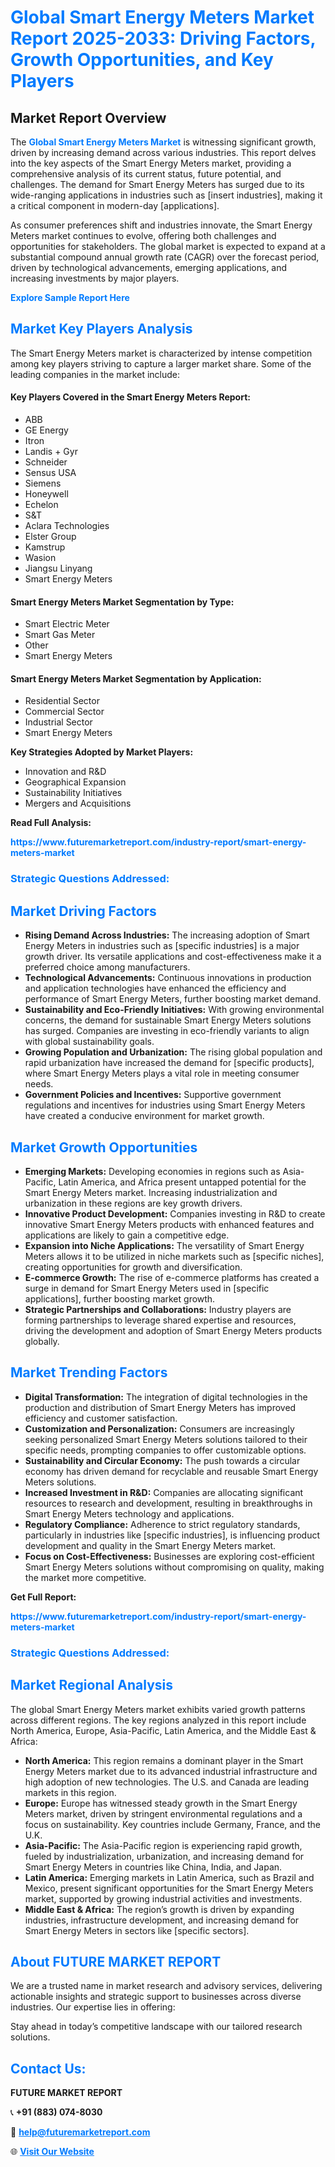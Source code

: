 <h1 style="color: #007BFF;">Global Smart Energy Meters Market Report 2025-2033: Driving Factors, Growth Opportunities, and Key Players</h1>

<section id="overview">
<h2>Market Report Overview</h2>
<p>The <a href="https://www.futuremarketreport.com/industry-report/smart-energy-meters-market" style="color: #007BFF; text-decoration: none;"><strong>Global Smart Energy Meters Market</strong></a> is witnessing significant growth, driven by increasing demand across various industries. This report delves into the key aspects of the Smart Energy Meters market, providing a comprehensive analysis of its current status, future potential, and challenges. The demand for Smart Energy Meters has surged due to its wide-ranging applications in industries such as [insert industries], making it a critical component in modern-day [applications].</p>
<p>As consumer preferences shift and industries innovate, the Smart Energy Meters market continues to evolve, offering both challenges and opportunities for stakeholders. The global market is expected to expand at a substantial compound annual growth rate (CAGR) over the forecast period, driven by technological advancements, emerging applications, and increasing investments by major players.</p>
</section>

<section id="overview">
<p><a href="https://www.futuremarketreport.com/request-sample/reportId=96814" style="color: #007BFF; text-decoration: none;"><strong>Explore Sample Report Here</strong></a></p>
</section>

<section id="key-players">
<h2 style="color: #007BFF;">Market Key Players Analysis</h2>
<p>The Smart Energy Meters market is characterized by intense competition among key players striving to capture a larger market share. Some of the leading companies in the market include:</p>
<h4>Key Players Covered in the Smart Energy Meters Report:</h4>
<ul><li>ABB</li><li>GE Energy</li><li>Itron</li><li>Landis + Gyr</li><li>Schneider</li><li>Sensus USA</li><li>Siemens</li><li>Honeywell</li><li>Echelon</li><li>S&amp;T</li><li>Aclara Technologies</li><li>Elster Group</li><li>Kamstrup</li><li>Wasion</li><li>Jiangsu Linyang</li><li>Smart Energy Meters</li></ul>
<h4>Smart Energy Meters Market Segmentation by Type:</h4>
<ul><li>Smart Electric Meter</li><li>Smart Gas Meter</li><li>Other</li><li>Smart Energy Meters</li></ul>

<h4>Smart Energy Meters Market Segmentation by Application:</h4>
<ul><li>Residential Sector</li><li>Commercial Sector</li><li>Industrial Sector</li><li>Smart Energy Meters</li></ul>
<p><strong>Key Strategies Adopted by Market Players:</strong></p>
<ul>
<li>Innovation and R&D</li>
<li>Geographical Expansion</li>
<li>Sustainability Initiatives</li>
<li>Mergers and Acquisitions</li>
</ul>
</section>

<section>
<p><strong>Read Full Analysis: </strong></p><a href="https://www.futuremarketreport.com/industry-report/smart-energy-meters-market" style="color: #007BFF; text-decoration: none;"><strong>https://www.futuremarketreport.com/industry-report/smart-energy-meters-market</strong></a>
<h3 style="color: #007BFF;">Strategic Questions Addressed:</h3>
</section>

<section id="driving-factors">
<h2 style="color: #007BFF;">Market Driving Factors</h2>
<ul>
<li><strong>Rising Demand Across Industries:</strong> The increasing adoption of Smart Energy Meters in industries such as [specific industries] is a major growth driver. Its versatile applications and cost-effectiveness make it a preferred choice among manufacturers.</li>
<li><strong>Technological Advancements:</strong> Continuous innovations in production and application technologies have enhanced the efficiency and performance of Smart Energy Meters, further boosting market demand.</li>
<li><strong>Sustainability and Eco-Friendly Initiatives:</strong> With growing environmental concerns, the demand for sustainable Smart Energy Meters solutions has surged. Companies are investing in eco-friendly variants to align with global sustainability goals.</li>
<li><strong>Growing Population and Urbanization:</strong> The rising global population and rapid urbanization have increased the demand for [specific products], where Smart Energy Meters plays a vital role in meeting consumer needs.</li>
<li><strong>Government Policies and Incentives:</strong> Supportive government regulations and incentives for industries using Smart Energy Meters have created a conducive environment for market growth.</li>
</ul>
</section>

<section id="growth-opportunities">
<h2 style="color: #007BFF;">Market Growth Opportunities</h2>
<ul>
<li><strong>Emerging Markets:</strong> Developing economies in regions such as Asia-Pacific, Latin America, and Africa present untapped potential for the Smart Energy Meters market. Increasing industrialization and urbanization in these regions are key growth drivers.</li>
<li><strong>Innovative Product Development:</strong> Companies investing in R&D to create innovative Smart Energy Meters products with enhanced features and applications are likely to gain a competitive edge.</li>
<li><strong>Expansion into Niche Applications:</strong> The versatility of Smart Energy Meters allows it to be utilized in niche markets such as [specific niches], creating opportunities for growth and diversification.</li>
<li><strong>E-commerce Growth:</strong> The rise of e-commerce platforms has created a surge in demand for Smart Energy Meters used in [specific applications], further boosting market growth.</li>
<li><strong>Strategic Partnerships and Collaborations:</strong> Industry players are forming partnerships to leverage shared expertise and resources, driving the development and adoption of Smart Energy Meters products globally.</li>
</ul>
</section>

<section id="trending-factors">
<h2 style="color: #007BFF;">Market Trending Factors</h2>
<ul>
<li><strong>Digital Transformation:</strong> The integration of digital technologies in the production and distribution of Smart Energy Meters has improved efficiency and customer satisfaction.</li>
<li><strong>Customization and Personalization:</strong> Consumers are increasingly seeking personalized Smart Energy Meters solutions tailored to their specific needs, prompting companies to offer customizable options.</li>
<li><strong>Sustainability and Circular Economy:</strong> The push towards a circular economy has driven demand for recyclable and reusable Smart Energy Meters solutions.</li>
<li><strong>Increased Investment in R&D:</strong> Companies are allocating significant resources to research and development, resulting in breakthroughs in Smart Energy Meters technology and applications.</li>
<li><strong>Regulatory Compliance:</strong> Adherence to strict regulatory standards, particularly in industries like [specific industries], is influencing product development and quality in the Smart Energy Meters market.</li>
<li><strong>Focus on Cost-Effectiveness:</strong> Businesses are exploring cost-efficient Smart Energy Meters solutions without compromising on quality, making the market more competitive.</li>
</ul>
</section>

<section>
<p><strong>Get Full Report: </strong></p><a href="https://www.futuremarketreport.com/industry-report/smart-energy-meters-market" style="color: #007BFF; text-decoration: none;"><strong>https://www.futuremarketreport.com/industry-report/smart-energy-meters-market</strong></a>
<h3 style="color: #007BFF;">Strategic Questions Addressed:</h3>
</section>


<section id="regional-analysis">
<h2 style="color: #007BFF;">Market Regional Analysis</h2>
<p>The global Smart Energy Meters market exhibits varied growth patterns across different regions. The key regions analyzed in this report include North America, Europe, Asia-Pacific, Latin America, and the Middle East & Africa:</p>
<ul>
<li><strong>North America:</strong> This region remains a dominant player in the Smart Energy Meters market due to its advanced industrial infrastructure and high adoption of new technologies. The U.S. and Canada are leading markets in this region.</li>
<li><strong>Europe:</strong> Europe has witnessed steady growth in the Smart Energy Meters market, driven by stringent environmental regulations and a focus on sustainability. Key countries include Germany, France, and the U.K.</li>
<li><strong>Asia-Pacific:</strong> The Asia-Pacific region is experiencing rapid growth, fueled by industrialization, urbanization, and increasing demand for Smart Energy Meters in countries like China, India, and Japan.</li>
<li><strong>Latin America:</strong> Emerging markets in Latin America, such as Brazil and Mexico, present significant opportunities for the Smart Energy Meters market, supported by growing industrial activities and investments.</li>
<li><strong>Middle East & Africa:</strong> The region’s growth is driven by expanding industries, infrastructure development, and increasing demand for Smart Energy Meters in sectors like [specific sectors].</li>
</ul>
</section>

<footer>
<h2 style="color: #007BFF;">About FUTURE MARKET REPORT</h2>
<p>We are a trusted name in market research and advisory services, delivering actionable insights and strategic support to businesses across diverse industries. Our expertise lies in offering:</p>

<p>Stay ahead in today’s competitive landscape with our tailored research solutions.</p>

<h2 style="color: #007BFF;">Contact Us:</h2>
<p><strong>FUTURE MARKET REPORT</strong></p>
<p>📞 <strong>+91 (883) 074-8030</strong></p>
<p>📧 <strong><a href="mailto:help@futuremarketreport.com" style="color: #007BFF;">help@futuremarketreport.com</a></strong></p>
<p>🌐 <strong><a href="https://www.futuremarketreport.com/" style="color: #007BFF;">Visit Our Website</a></strong></p>
</footer>